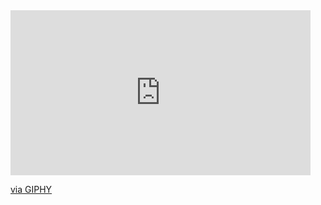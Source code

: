 <iframe src="https://giphy.com/embed/ZI8N8caaDLxeJHlUsV" width="480" height="264" frameBorder="0" class="giphy-embed" allowFullScreen></iframe><p><a href="https://giphy.com/gifs/ZI8N8caaDLxeJHlUsV">via GIPHY</a></p>
<!--
**matthewwbolton/matthewwbolton** is a ✨ _special_ ✨ repository because its `README.md` (this file) appears on your GitHub profile.

Here are some ideas to get you started:

- 🔭 I’m currently working on ...
- 🌱 I’m currently learning ...
- 👯 I’m looking to collaborate on ...
- 🤔 I’m looking for help with ...
- 💬 Ask me about ...
- 📫 How to reach me: ...
- 😄 Pronouns: ...
- ⚡ Fun fact: ...
  -->
